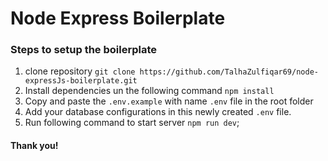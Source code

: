 # Node Express Boilerplate

### Steps to setup the boilerplate

1. clone repository `git clone https://github.com/TalhaZulfiqar69/node-expressJs-boilerplate.git`
2. Install dependencies un the following command `npm install`
3. Copy and paste the `.env.example` with name `.env` file in the root folder
4. Add your database configurations in this newly created `.env` file.
5. Run following command to start server `npm run dev`;

#### Thank you!